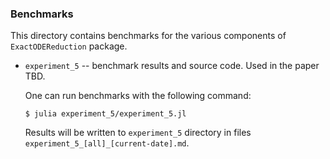 ### Benchmarks

This directory contains benchmarks for the various components of `ExactODEReduction` package.

- `experiment_5` -- benchmark results and source code. Used in the paper TBD. 

   One can run benchmarks with the following command:
   
   `$ julia experiment_5/experiment_5.jl`
   
   Results will be written to `experiment_5` directory in files `experiment_5_[all]_[current-date].md`.
   